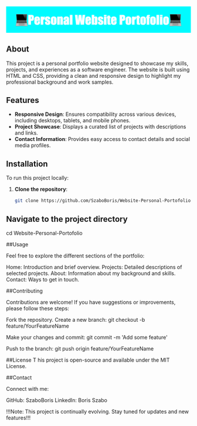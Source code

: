 ![Portfolio Screenshot](Personal_Website_Portofolio%20(1).png)

## About

This project is a personal portfolio website designed to showcase my skills, projects, and experiences as a software engineer. The website is built using HTML and CSS, providing a clean and responsive design to highlight my professional background and work samples.

## Features

- **Responsive Design**: Ensures compatibility across various devices, including desktops, tablets, and mobile phones.
- **Project Showcase**: Displays a curated list of projects with descriptions and links.
- **Contact Information**: Provides easy access to contact details and social media profiles.

## Installation

To run this project locally:

1. **Clone the repository**:
   ```bash
   git clone https://github.com/SzaboBoris/Website-Personal-Portofolio.git

## Navigate to the project directory 
cd Website-Personal-Portofolio

##Usage

Feel free to explore the different sections of the portfolio:

Home: Introduction and brief overview.
Projects: Detailed descriptions of selected projects.
About: Information about my background and skills.
Contact: Ways to get in touch.

##Contributing

Contributions are welcome! If you have suggestions or improvements, please follow these steps:

Fork the repository.
Create a new branch: git checkout -b feature/YourFeatureName

Make your changes and commit: git commit -m 'Add some feature'

Push to the branch: git push origin feature/YourFeatureName

##License
T
his project is open-source and available under the MIT License.

##Contact

Connect with me:

GitHub: SzaboBoris
LinkedIn: Boris Szabo

!!!Note: This project is continually evolving. Stay tuned for updates and new features!!!







